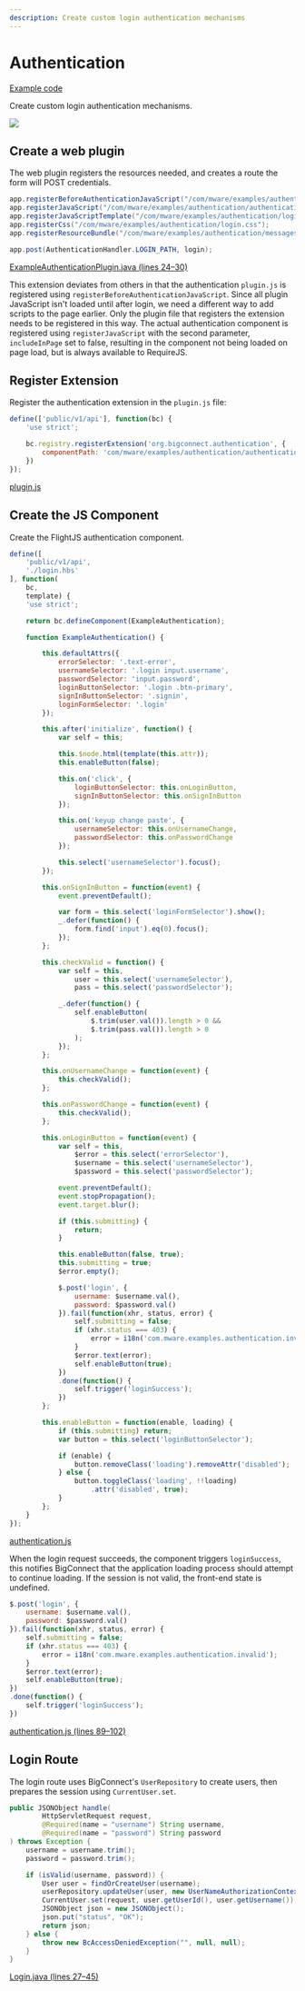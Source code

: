 ```yaml
---
description: Create custom login authentication mechanisms
---
```


# Authentication

[Example code](https://github.com/mware-solutions/doc-examples/blob/master/extension-authentication)

Create custom login authentication mechanisms.

![](../../../../.gitbook/assets/image%20%285%29.png)

## Create a web plugin

The web plugin registers the resources needed, and creates a route the form will POST credentials. 

```java
app.registerBeforeAuthenticationJavaScript("/com/mware/examples/authentication/plugin.js");
app.registerJavaScript("/com/mware/examples/authentication/authentication.js", false);
app.registerJavaScriptTemplate("/com/mware/examples/authentication/login.hbs");
app.registerCss("/com/mware/examples/authentication/login.css");
app.registerResourceBundle("/com/mware/examples/authentication/messages.properties");

app.post(AuthenticationHandler.LOGIN_PATH, login);
```

[ExampleAuthenticationPlugin.java \(lines 24–30\)](https://github.com/mware-solutions/doc-examples/blob/master/extension-authentication/src/main/java/com/mware/examples/authentication/ExampleAuthenticationPlugin.java#L24-L30)

This extension deviates from others in that the authentication `plugin.js` is registered using `registerBeforeAuthenticationJavaScript`. Since all plugin JavaScript isn't loaded until after login, we need a different way to add scripts to the page earlier. Only the plugin file that registers the extension needs to be registered in this way. The actual authentication component is registered using `registerJavaScript` with the second parameter, `includeInPage` set to false, resulting in the component not being loaded on page load, but is always available to RequireJS.

## Register Extension

Register the authentication extension in the `plugin.js` file:

```javascript
define(['public/v1/api'], function(bc) {
    'use strict';

    bc.registry.registerExtension('org.bigconnect.authentication', {
        componentPath: 'com/mware/examples/authentication/authentication'
    })
});
```

[plugin.js](https://github.com/mware-solutions/doc-examples/blob/master/extension-authentication/src/main/resources/com/mware/examples/authentication/plugin.js)

## Create the JS Component

Create the FlightJS authentication component. 

```javascript
define([
    'public/v1/api',
    './login.hbs'
], function(
    bc,
    template) {
    'use strict';

    return bc.defineComponent(ExampleAuthentication);

    function ExampleAuthentication() {

        this.defaultAttrs({
            errorSelector: '.text-error',
            usernameSelector: '.login input.username',
            passwordSelector: 'input.password',
            loginButtonSelector: '.login .btn-primary',
            signInButtonSelector: '.signin',
            loginFormSelector: '.login'
        });

        this.after('initialize', function() {
            var self = this;

            this.$node.html(template(this.attr));
            this.enableButton(false);

            this.on('click', {
                loginButtonSelector: this.onLoginButton,
                signInButtonSelector: this.onSignInButton
            });

            this.on('keyup change paste', {
                usernameSelector: this.onUsernameChange,
                passwordSelector: this.onPasswordChange
            });

            this.select('usernameSelector').focus();
        });

        this.onSignInButton = function(event) {
            event.preventDefault();

            var form = this.select('loginFormSelector').show();
            _.defer(function() {
                form.find('input').eq(0).focus();
            });
        };

        this.checkValid = function() {
            var self = this,
                user = this.select('usernameSelector'),
                pass = this.select('passwordSelector');

            _.defer(function() {
                self.enableButton(
                    $.trim(user.val()).length > 0 &&
                    $.trim(pass.val()).length > 0
                );
            });
        };

        this.onUsernameChange = function(event) {
            this.checkValid();
        };

        this.onPasswordChange = function(event) {
            this.checkValid();
        };

        this.onLoginButton = function(event) {
            var self = this,
                $error = this.select('errorSelector'),
                $username = this.select('usernameSelector'),
                $password = this.select('passwordSelector');

            event.preventDefault();
            event.stopPropagation();
            event.target.blur();

            if (this.submitting) {
                return;
            }

            this.enableButton(false, true);
            this.submitting = true;
            $error.empty();

            $.post('login', {
                username: $username.val(),
                password: $password.val()
            }).fail(function(xhr, status, error) {
                self.submitting = false;
                if (xhr.status === 403) {
                    error = i18n('com.mware.examples.authentication.invalid');
                }
                $error.text(error);
                self.enableButton(true);
            })
            .done(function() {
                self.trigger('loginSuccess');
            })
        };

        this.enableButton = function(enable, loading) {
            if (this.submitting) return;
            var button = this.select('loginButtonSelector');

            if (enable) {
                button.removeClass('loading').removeAttr('disabled');
            } else {
                button.toggleClass('loading', !!loading)
                    .attr('disabled', true);
            }
        };
    }
});
```

[authentication.js](https://github.com/mware-solutions/doc-examples/blob/master/extension-authentication/src/main/resources/com/mware/examples/authentication/authentication.js)

When the login request succeeds, the component triggers `loginSuccess`, this notifies BigConnect that the application loading process should attempt to continue loading. If the session is not valid, the front-end state is undefined.

```javascript
$.post('login', {
    username: $username.val(),
    password: $password.val()
}).fail(function(xhr, status, error) {
    self.submitting = false;
    if (xhr.status === 403) {
        error = i18n('com.mware.examples.authentication.invalid');
    }
    $error.text(error);
    self.enableButton(true);
})
.done(function() {
    self.trigger('loginSuccess');
})
```

[authentication.js \(lines 89–102\)](https://github.com/mware-solutions/doc-examples/blob/master/extension-authentication/src/main/resources/com/mware/examples/authentication/authentication.js#L89-L102)

## Login Route

The login route uses BigConnect's `UserRepository` to create users, then prepares the session using `CurrentUser.set`.

```java
public JSONObject handle(
        HttpServletRequest request,
        @Required(name = "username") String username,
        @Required(name = "password") String password
) throws Exception {
    username = username.trim();
    password = password.trim();

    if (isValid(username, password)) {
        User user = findOrCreateUser(username);
        userRepository.updateUser(user, new UserNameAuthorizationContext(username, RemoteAddressUtil.getClientIpAddr(request)));
        CurrentUser.set(request, user.getUserId(), user.getUsername());
        JSONObject json = new JSONObject();
        json.put("status", "OK");
        return json;
    } else {
        throw new BcAccessDeniedException("", null, null);
    }
}
```

[Login.java \(lines 27–45\)](https://github.com/mware-solutions/doc-examples/blob/master/extension-authentication/src/main/java/com/mware/examples/authentication/Login.java#L27-L45)

